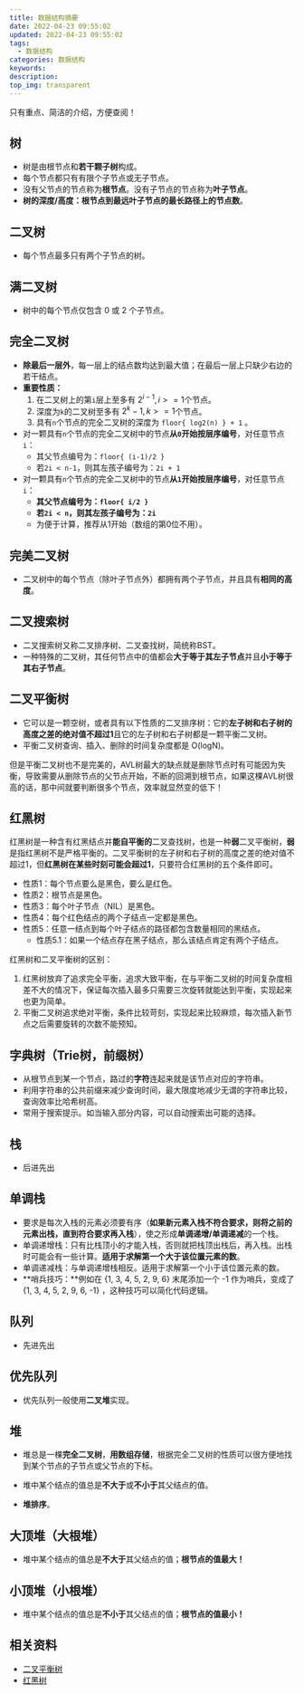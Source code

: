 ```yaml
---
title: 数据结构摘要
date: 2022-04-23 09:55:02
updated: 2022-04-23 09:55:02
tags:
  - 数据结构
categories: 数据结构
keywords:
description:
top_img: transparent
---
```


只有重点、简洁的介绍，方便查阅！

## 树

- 树是由根节点和**若干颗子树**构成。
- 每个节点都只有有限个子节点或无子节点。
- 没有父节点的节点称为**根节点**。没有子节点的节点称为**叶子节点**。
- **树的深度/高度：**根节点到最远叶子节点的最长路径上的**节点数**。

## 二叉树

- 每个节点最多只有两个子节点的树。

## 满二叉树

- 树中的每个节点仅包含 0 或 2 个子节点。

## 完全二叉树

- **除最后一层外**，每一层上的结点数均达到最大值；在最后一层上只缺少右边的若干结点。
- **重要性质：**
  1. 在二叉树上的第`i`层上至多有 $2^{i-1}, i>=1$个节点。
  2. 深度为`k`的二叉树至多有 $2^k-1, k >= 1$个节点。
  3. 具有`n`个节点的完全二叉树的深度为 `floor{ log2(n) } + 1` 。
- 对一颗具有`n`个节点的完全二叉树中的节点**从`0`开始按层序编号**，对任意节点`i`：
  - 其父节点编号为：`floor{ (i-1)/2 }`
  - 若`2i < n-1`，则其左孩子编号为：`2i + 1`
- 对一颗具有`n`个节点的完全二叉树中的节点**从`1`开始按层序编号**，对任意节点`i`：
  - **其父节点编号为：`floor{ i/2 }`**
  - **若`2i < n`，则其左孩子编号为：`2i`**
  - 为便于计算，推荐从1开始（数组的第0位不用）。

## 完美二叉树

- 二叉树中的每个节点（除叶子节点外）都拥有两个子节点，并且具有**相同的高度**。

## 二叉搜索树

- 二叉搜索树又称二叉排序树、二叉查找树，简统称BST。
- 一种特殊的二叉树，其任何节点中的值都会**大于等于其左子节点**并且**小于等于其右子节点**。

## 二叉平衡树

- 它可以是一颗空树，或者具有以下性质的二叉排序树：它的**左子树和右子树的高度之差的绝对值不超过1**且它的左子树和右子树都是一颗平衡二叉树。
- 平衡二叉树查询、插入、删除的时间复杂度都是 O(logN)。

但是平衡二叉树也不是完美的，AVL树最大的缺点就是删除节点时有可能因为失衡，导致需要从删除节点的父节点开始，不断的回溯到根节点，如果这棵AVL树很高的话，那中间就要判断很多个节点，效率就显然变的低下！

## 红黑树

红黑树是一种含有红黑结点并**能自平衡的**二叉查找树，也是一种**弱**二叉平衡树，**弱**是指红黑树不是严格平衡的。二叉平衡树的左子树和右子树的高度之差的绝对值不超过1，但**红黑树在某些时刻可能会超过1**，只要符合红黑树的五个条件即可。

- 性质1：每个节点要么是黑色，要么是红色。
- 性质2：根节点是黑色。
- 性质3：每个叶子节点（NIL）是黑色。
- 性质4：每个红色结点的两个子结点一定都是黑色。
- 性质5：任意一结点到每个叶子结点的路径都包含数量相同的黑结点。
  - 性质5.1：如果一个结点存在黑子结点，那么该结点肯定有两个子结点。

红黑树和二叉平衡树的区别：

1. 红黑树放弃了追求完全平衡，追求大致平衡，在与平衡二叉树的时间复杂度相差不大的情况下，保证每次插入最多只需要三次旋转就能达到平衡，实现起来也更为简单。
2. 平衡二叉树追求绝对平衡，条件比较苛刻，实现起来比较麻烦，每次插入新节点之后需要旋转的次数不能预知。

## 字典树（Trie树，前缀树）

- 从根节点到某一个节点，路过的**字符**连起来就是该节点对应的字符串。
- 利用字符串的公共前缀来减少查询时间，最大限度地减少无谓的字符串比较，查询效率比哈希树高。
- 常用于搜索提示。如当输入部分内容，可以自动搜索出可能的选择。

## 栈

- 后进先出

## 单调栈

- 要求是每次入栈的元素必须要有序（**如果新元素入栈不符合要求，则将之前的元素出栈，直到符合要求再入栈**），使之形成**单调递增/单调递减**的一个栈。
- 单调递增栈：只有比栈顶小的才能入栈，否则就把栈顶出栈后，再入栈。出栈时可能会有一些计算。**适用于求解第一个大于该位置元素的数**。
- 单调递减栈：与单调递增栈相反。适用于求解第一个小于该位置元素的数。
- **哨兵技巧：**例如在 {1, 3, 4, 5, 2, 9, 6} 末尾添加一个 -1 作为哨兵，变成了 {1, 3, 4, 5, 2, 9, 6, -1} ，这种技巧可以简化代码逻辑。

## 队列

- 先进先出

## 优先队列

- 优先队列一般使用**二叉堆**实现。

## 堆

- 堆总是一棵**完全二叉树**，**用数组存储**，根据完全二叉树的性质可以很方便地找到某个节点的子节点或父节点的下标。

- 堆中某个结点的值总是**不大于**或**不小于**其父结点的值。
- **堆排序**。

## 大顶堆（大根堆）

- 堆中某个结点的值总是**不大于**其父结点的值；**根节点的值最大！**

## 小顶堆（小根堆）

- 堆中某个结点的值总是**不小于**其父结点的值；**根节点的值最小！**

## 相关资料

- [二叉平衡树](https://www.cnblogs.com/yichunguo/p/12040456.html)
- [红黑树](https://www.jianshu.com/p/e136ec79235c)
